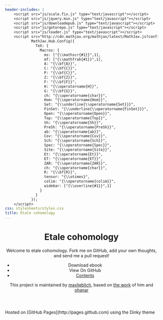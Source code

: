 ```yaml
---
header-includes: |
    <script src="js/scale.fix.js" type="text/javascript"></script>
    <script src="js/jquery.min.js" type="text/javascript"></script>
    <script src="js/downloadepub.js" type="text/javascript"></script>
    <script src="js/gotorepo.js" type="text/javascript"></script>
    <script src="js/loader.js" type="text/javascript"></script>
    <script src="http://cdn.mathjax.org/mathjax/latest/MathJax.js?config=TeX-AMS_HTML" type="text/javascript">
            MathJax.Hub.Config({
              TeX: {
                Macros: {
                  ms: ["{\\mathscr{#1}}",1],
                  mf: ["{\\mathfrak{#1}}",1],
                  A: "{\\bf{A}}",
                  C: "{\\bf{C}}",
                  P: "{\\bf{C}}",
                  Z: "{\\bf{Z}}",
                  F: "{\\bf{F}}",
                  H: "{\\operatorname{H}}",
                  G: "{\\bf{G}}",
                  ch: "{\\operatorname{char}}",
                  Hom: "{\\operatorname{Hom}}",
                  Set: "{\\underline{\\operatorname{Set}}}",
                  FinSet: "{\\underline{\\operatorname{FinSet}}}",
                  Open: "{\\operatorname{Open}}",
                  Top: "{\\operatorname{Top}}",
                  Sh: "{\\operatorname{Sh}}",
                  PreSh: "{\\operatorname{PreSh}}",
                  ab: "{\\operatorname{ab}}",
                  Cov: "{\\operatorname{Cov}}",
                  Sch: "{\\operatorname{Sch}}",
                  Spec: "{\\operatorname{Spec}}",
                  Site: "{\\operatorname{Site}}",
                  Et: "{\\operatorname{Et}}",
                  ET: "{\\operatorname{ET}}",
                  ZAR: "{\\operatorname{ZAR}}",
                  ch: "{\\operatorname{char}}",
                  R: "{\\bf{R}}",
                  tensor: "{\\otimes}",
                  colim: "{\\operatorname{colim}}",
                  widebar: ["{\\overline{#1}}",1]
                }
              }
            });
    </script>
css: stylesheets/styles.css
title: Etale cohomology
...
```


<div class="wrapper">
<header>

# Etale cohomology

Welcome to etale cohomology. 
Fork me on GitHub, add your own thoughts, and send me a pull request!

- <a class="buttons download" onclick="DownloadEpub();">Download ebook</a>
- <a class="buttons github" onclick="GotoRepo();">View On GitHub</a>
- <a class="buttons menu" href="#welcome.html">Contents</a>

This project is maintained by
[maxlieblich](https://github.com/maxlieblich), based on [the work](maxlieblich.github.io) of him and
[ohanar](https://github.com/ohanar)

</header>

<section>
<div id="content"></div>
</section>

<footer>
Hosted on [GitHub Pages](http://pages.github.com) using the Dinky theme
</footer>
</div>

<!--[if !IE]><script>fixScale(document);</script><![endif]-->

